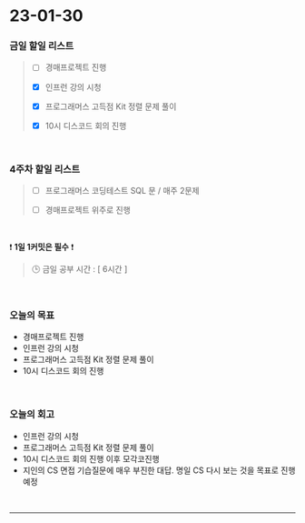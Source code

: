 # 23-01-30
### 금일 할일 리스트
> - [ ]  경매프로젝트 진행
>
> - [x]  인프런 강의 시청
>
> - [x]  프로그래머스 고득점 Kit 정렬 문제 풀이
>
> - [x]  10시 디스코드 회의 진행

<br/>

### 4주차 할일 리스트  

> - [ ]  프로그래머스 코딩테스트 SQL 문 / 매주 2문제  
>
> - [ ]  경매프로젝트 위주로 진행

<br/>

❗ **1일 1커밋은 필수** ❗
> 🕒 금일 공부 시간 : [ 6시간 ]
  
<br/>

### 오늘의 목표
- 경매프로젝트 진행
- 인프런 강의 시청
- 프로그래머스 고득점 Kit 정렬 문제 풀이
- 10시 디스코드 회의 진행

<br>

### 오늘의 회고
- 인프런 강의 시청
- 프로그래머스 고득점 Kit 정렬 문제 풀이
- 10시 디스코드 회의 진행 이후 모각코진행
- 지인의 CS 면접 기습질문에 매우 부진한 대답. 명일 CS 다시 보는 것을 목표로 진행 예정

<br/>

------------  